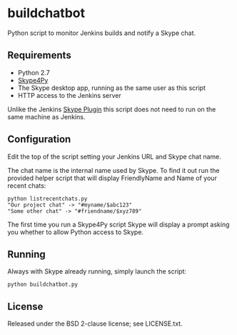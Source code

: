 buildchatbot
============

Python script to monitor Jenkins builds and notify a Skype chat.

Requirements
------------

* Python 2.7
* [Skype4Py](http://pypi.python.org/pypi/Skype4Py/)
* The Skype desktop app, running as the same user as this script
* HTTP access to the Jenkins server

Unlike the Jenkins
[Skype Plugin](https://wiki.jenkins-ci.org/display/JENKINS/Skype+Plugin)
this script does not need to run on the same machine as Jenkins.

Configuration
-------------

Edit the top of the script setting your Jenkins URL and Skype chat name.

The chat name is the internal name used by Skype. To find it out run the
provided helper script that will display FriendlyName and Name of your
recent chats:

    python listrecentchats.py
    "Our project chat" -> "#myname/$abc123"
    "Some other chat" -> "#friendname/$xyz789"

The first time you run a Skype4Py script Skype will display a prompt
asking you whether to allow Python access to Skype.

Running
-------

Always with Skype already running, simply launch the script:

    python buildchatbot.py

License
-------

Released under the BSD 2-clause license; see LICENSE.txt.

